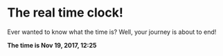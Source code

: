 # The real time clock!

Ever wanted to know what the time is? Well, your journey is about to end!

**The time is Nov 19, 2017, 12:25**